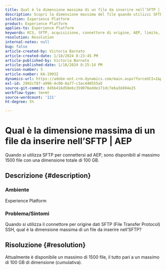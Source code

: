 ```yaml
---
title: Qual è la dimensione massima di un file da inserire nell’SFTP | AEP
description: Scopri la dimensione massima del file quando utilizzi SFTP per connettersi ad AEP.
solution: Experience Platform
product: Experience Platform
applies-to: Experience Platform
keywords: KCS, SFTP, acquisizione, connettore di origine, AEP, limite, dimensione
resolution: Resolution
internal-notes: null
bug: false
article-created-by: Victoria Barnato
article-created-date: 1/18/2024 8:23:45 PM
article-published-by: Victoria Barnato
article-published-date: 1/18/2024 8:25:14 PM
version-number: 5
article-number: KA-19932
dynamics-url: https://adobe-ent.crm.dynamics.com/main.aspx?forceUCI=1&pagetype=entityrecord&etn=knowledgearticle&id=10a28a75-3fb6-ee11-a569-6045bd006b25
exl-id: 2992cf8f-a996-4c00-8a77-c3ac440555a5
source-git-commit: 845b416d58e6c359076edde171dc7e6a3d494e25
workflow-type: tm+mt
source-wordcount: '121'
ht-degree: 5%

---
```


# Qual è la dimensione massima di un file da inserire nell’SFTP | AEP


Quando si utilizza SFTP per connettersi ad AEP, sono disponibili al massimo 1500 file con una dimensione totale di 100 GB.

## Descrizione {#description}


### <b>Ambiente</b>

Experience Platform



### <b>Problema/Sintomi</b>

Quando si utilizza il connettore per origine dati SFTP (File Transfer Protocol) SSH, qual è la dimensione massima di un file da inserire nell’SFTP?


## Risoluzione {#resolution}

Attualmente è disponibile un massimo di 1500 file, il tutto pari a un massimo di 100 GB di dimensione (cumulativa).
